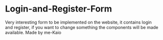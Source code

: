 # Login-and-Register-Form
Very interesting form to be implemented on the website, it contains login and register, if you want to change something the components will be made available. Made by me-Kaio
